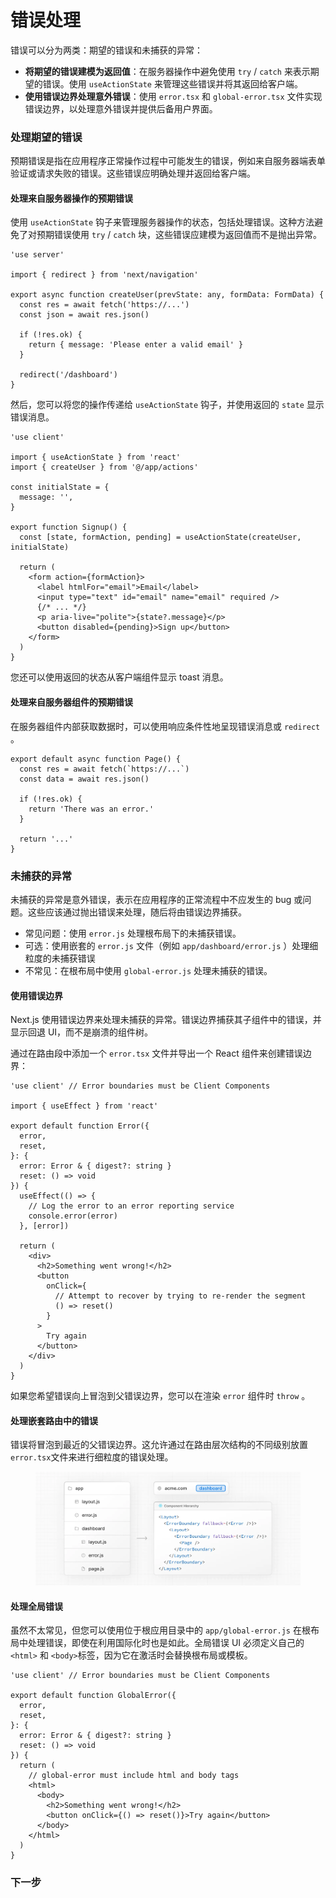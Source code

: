 # 错误处理

错误可以分为两类：期望的错误和未捕获的异常：

* **将期望的错误建模为返回值**：在服务器操作中避免使用 `try` / `catch` 来表示期望的错误。使用 `useActionState` 来管理这些错误并将其返回给客户端。
* **使用错误边界处理意外错误**：使用 `error.tsx` 和 `global-error.tsx` 文件实现错误边界，以处理意外错误并提供后备用户界面。

### 处理期望的错误

预期错误是指在应用程序正常操作过程中可能发生的错误，例如来自服务器端表单验证或请求失败的错误。这些错误应明确处理并返回给客户端。

#### 处理来自服务器操作的预期错误

使用 `useActionState` 钩子来管理服务器操作的状态，包括处理错误。这种方法避免了对预期错误使用 `try` / `catch` 块，这些错误应建模为返回值而不是抛出异常。

```tsx
'use server'
 
import { redirect } from 'next/navigation'
 
export async function createUser(prevState: any, formData: FormData) {
  const res = await fetch('https://...')
  const json = await res.json()
 
  if (!res.ok) {
    return { message: 'Please enter a valid email' }
  }
 
  redirect('/dashboard')
}
```

然后，您可以将您的操作传递给 `useActionState` 钩子，并使用返回的 `state` 显示错误消息。

```tsx
'use client'
 
import { useActionState } from 'react'
import { createUser } from '@/app/actions'
 
const initialState = {
  message: '',
}
 
export function Signup() {
  const [state, formAction, pending] = useActionState(createUser, initialState)
 
  return (
    <form action={formAction}>
      <label htmlFor="email">Email</label>
      <input type="text" id="email" name="email" required />
      {/* ... */}
      <p aria-live="polite">{state?.message}</p>
      <button disabled={pending}>Sign up</button>
    </form>
  )
}
```

您还可以使用返回的状态从客户端组件显示 toast 消息。

#### 处理来自服务器组件的预期错误

在服务器组件内部获取数据时，可以使用响应条件性地呈现错误消息或 `redirect` 。

```tsx
export default async function Page() {
  const res = await fetch(`https://...`)
  const data = await res.json()
 
  if (!res.ok) {
    return 'There was an error.'
  }
 
  return '...'
}
```

### 未捕获的异常

未捕获的异常是意外错误，表示在应用程序的正常流程中不应发生的 bug 或问题。这些应该通过抛出错误来处理，随后将由错误边界捕获。

* 常见问题：使用 `error.js` 处理根布局下的未捕获错误。
* 可选：使用嵌套的 `error.js` 文件（例如 `app/dashboard/error.js` ）处理细粒度的未捕获错误
* 不常见：在根布局中使用 `global-error.js` 处理未捕获的错误。

#### 使用错误边界

Next.js 使用错误边界来处理未捕获的异常。错误边界捕获其子组件中的错误，并显示回退 UI，而不是崩溃的组件树。

通过在路由段中添加一个 `error.tsx` 文件并导出一个 React 组件来创建错误边界：

```tsx
'use client' // Error boundaries must be Client Components
 
import { useEffect } from 'react'
 
export default function Error({
  error,
  reset,
}: {
  error: Error & { digest?: string }
  reset: () => void
}) {
  useEffect(() => {
    // Log the error to an error reporting service
    console.error(error)
  }, [error])
 
  return (
    <div>
      <h2>Something went wrong!</h2>
      <button
        onClick={
          // Attempt to recover by trying to re-render the segment
          () => reset()
        }
      >
        Try again
      </button>
    </div>
  )
}
```

如果您希望错误向上冒泡到父错误边界，您可以在渲染 `error` 组件时 `throw` 。

#### 处理嵌套路由中的错误

错误将冒泡到最近的父错误边界。这允许通过在路由层次结构的不同级别放置 `error.tsx`文件来进行细粒度的错误处理。

<figure><img src="../../.gitbook/assets/image (5) (1) (1).png" alt=""><figcaption></figcaption></figure>

#### 处理全局错误

虽然不太常见，但您可以使用位于根应用目录中的 `app/global-error.js` 在根布局中处理错误，即使在利用国际化时也是如此。全局错误 UI 必须定义自己的 `<html>` 和 `<body>`标签，因为它在激活时会替换根布局或模板。

```tsx
'use client' // Error boundaries must be Client Components
 
export default function GlobalError({
  error,
  reset,
}: {
  error: Error & { digest?: string }
  reset: () => void
}) {
  return (
    // global-error must include html and body tags
    <html>
      <body>
        <h2>Something went wrong!</h2>
        <button onClick={() => reset()}>Try again</button>
      </body>
    </html>
  )
}
```

### 下一步


